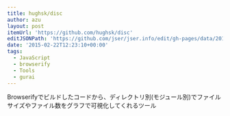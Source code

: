 ```yaml
---
title: hughsk/disc
author: azu
layout: post
itemUrl: 'https://github.com/hughsk/disc'
editJSONPath: 'https://github.com/jser/jser.info/edit/gh-pages/data/2015/02/index.json'
date: '2015-02-22T12:23:10+00:00'
tags:
  - JavaScript
  - browserify
  - Tools
  - gurai
---
```

Browserifyでビルドしたコードから、ディレクトリ別(モジュール別)でファイルサイズやファイル数をグラフで可視化してくれるツール
